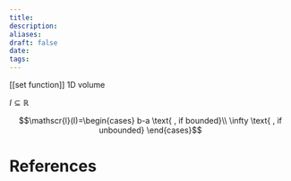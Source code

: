 ```yaml
---
title: 
description: 
aliases: 
draft: false
date: 
tags:
---
```

[[set function]]
1D volume



$I \subseteq \mathbb{R}$

$$\mathscr{l}(I)=\begin{cases}
b-a \text{  , if bounded}\\ \infty \text{   , if unbounded} 
\end{cases}$$

# References
